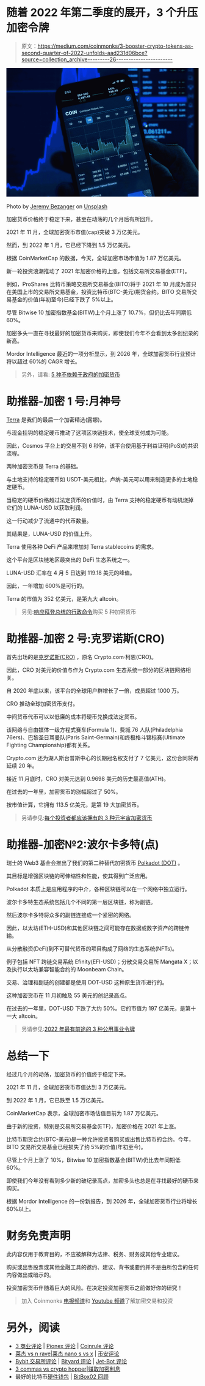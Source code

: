 # 随着 2022 年第二季度的展开，3 个升压加密令牌

> 原文：<https://medium.com/coinmonks/3-booster-crypto-tokens-as-second-quarter-of-2022-unfolds-aad231d06bce?source=collection_archive---------26----------------------->

![](img/82855204d85de117c0fb8edfb44b595a.png)

Photo by [Jeremy Bezanger](https://unsplash.com/@unarchive?utm_source=medium&utm_medium=referral) on [Unsplash](https://unsplash.com?utm_source=medium&utm_medium=referral)

加密货币价格终于稳定下来，甚至在动荡的几个月后有所回升。

2021 年 11 月，全球加密货币市值(cap)突破 3 万亿美元。

然而，到 2022 年 1 月，它已经下降到 1.5 万亿美元。

根据 CoinMarketCap 的数据，今天，全球加密市场市值为 1.87 万亿美元。

新一轮投资浪潮推动了 2021 年加密价格的上涨，包括交易所交易基金(ETF)。

例如，ProShares 比特币策略交易所交易基金(BITO)将于 2021 年 10 月成为首只在美国上市的交易所交易基金，投资比特币(BTC-美元)期货合约。BITO 交易所交易基金的价值(年初至今)已经下跌了 5%以上。

尽管 Bitwise 10 加密指数基金(BITW)上个月上涨了 10.7%，但仍比去年同期低 60%。

加密多头一直在寻找最好的加密货币来购买，即使我们今年不会看到太多创纪录的新高。

Mordor Intelligence 最近的一项分析显示，到 2026 年，全球加密货币行业预计将以超过 60%的 CAGR 增长。

> 另外，请看: [5 种不依赖于政府的加密货币](https://www.sammaiyaki.com/5-cryptocurrencies-to-buy-right-now-that-arent-dependent-on-the-government-ab0ad96f17bf?source=user_profile---------0-------------------------------)

# 助推器-加密 1 号:月神号

[Terra](https://coinmarketcap.com/currencies/terra-luna/) 是我们的最后一个加密精选(露娜)。

与现金挂钩的稳定硬币推动了这项区块链技术，使全球支付成为可能。

因此，Cosmos 平台上的交易不到 6 秒钟，该平台使用基于利益证明(PoS)的共识流程。

两种加密货币是 Terra 的基础。

与土地支持的稳定硬币如 USDT-美元相比，卢纳-美元可以用来制造更多的土地稳定硬币。

当稳定的硬币价格超过法定货币的价值时，由 Terra 支持的稳定硬币有动机烧掉它们的 LUNA-USD 以获取利润。

这一行动减少了流通中的代币数量。

其结果是，LUNA-USD 的价值上升。

Terra 使用各种 DeFi 产品来增加对 Terra stablecoins 的需求。

这个平台是区块链地区最突出的 DeFi 生态系统之一。

LUNA-USD 汇率在 4 月 5 日达到 119.18 美元的峰值。

因此，一年增加 600%是可行的。

Terra 的市值为 352 亿美元，是第九大 altcoin。

> 另见:[响应拜登总统的行政命令](https://www.sammaiyaki.com/5-cryptocurrencies-to-buy-in-response-to-president-bidens-executive-order-7eb3a3cff60d?source=user_profile---------3-------------------------------)购买 5 种加密货币

# 助推器-加密 2 号:克罗诺斯(CRO)

首先出场的是[克罗诺斯(CRO)](https://coinmarketcap.com/currencies/cronos/) ，原名 Crypto.com·柯恩(CRO)。

因此，CRO 对美元的价值与作为 Crypto.com 生态系统一部分的区块链网络相关。

自 2020 年底以来，该平台的全球用户群增长了一倍，成员超过 1000 万。

CRO 推动全球加密货币支付。

中间货币代币可以以低廉的成本将硬币兑换成法定货币。

该网络与自由媒体一级方程式赛车(Formula 1)、费城 76 人队(Philadelphia 76ers)、巴黎圣日耳曼队(Paris Saint-Germain)和终极格斗锦标赛(Ultimate Fighting Championship)都有关系。

Crypto.com 还为湖人斯台普斯中心的长期冠名权支付了 7 亿美元，这份合同将再延续 20 年。

接近 11 月底时，CRO 对美元达到 0.9698 美元的历史最高值(ATH)。

在过去的一年里，加密货币的涨幅超过了 50%。

按市值计算，它拥有 113.5 亿美元，是第 19 大加密货币。

> 另请参见:[每个投资者都应该拥有的 3 种元宇宙加密货币](https://www.sammaiyaki.com/3-metaverse-cryptocurrencies-every-investor-should-own-b32b19998329?source=user_profile---------1-------------------------------)

# 助推器-加密№2:波尔卡多特(点)

瑞士的 Web3 基金会推出了我们的第二种替代加密货币 [Polkadot (DOT)](https://coinmarketcap.com/currencies/polkadot-new/) 。

其目标是增强区块链的可伸缩性和性能，使其得到广泛应用。

Polkadot 本质上是应用程序的中介，各种区块链可以在一个网络中独立运行。

波尔卡多特生态系统包括几个不同的第一层区块链，称为副链。

然后波尔卡多特将众多的副链连接成一个紧密的网络。

因此，以太坊(ETH-USD)和其他区块链之间可能存在数据或数字资产的跨链传输。

从分散融资(DeFi)到不可替代货币的项目构成了网络的生态系统(NFTs)。

例子包括 NFT 跨链交易系统 Efinity(EFI-USD)；分散交易交易所 Mangata X；以及执行以太坊兼容智能合约的 Moonbeam Chain。

交易、治理和副链的创建都是使用 DOT-USD 这种原生货币进行的。

这种加密货币在 11 月初触及 55 美元的创纪录高点。

在过去的一年里，DOT-USD 下跌了大约 50%。它的市值为 197 亿美元，是第十一大 altcoin。

> 另请参见:[2022 年最有前途的 3 种公用事业令牌](https://www.sammaiyaki.com/3-most-promising-utility-tokens-in-2022-214df6619f90?source=user_profile---------2-------------------------------)

# 总结一下

经过几个月的动荡，加密货币的价值终于稳定下来。

2021 年 11 月，全球加密货币市值达到 3 万亿美元。

到 2022 年 1 月，它已跌至 1.5 万亿美元。

CoinMarketCap 表示，全球加密市场估值目前为 1.87 万亿美元。

由于新的投资，特别是交易所交易基金(ETF)，加密价格在 2021 年上涨。

比特币期货合约(BTC-美元)是一种允许投资者购买或出售比特币的合约。今年，BITO 交易所交易基金已经损失了约 5%的价值(年初至今)。

尽管上个月上涨了 10%，Bitwise 10 加密指数基金(BITW)仍比去年同期低 60%。

即使我们今年没有看到多少新的破纪录高点，加密多头也总是在寻找最好的硬币来购买。

根据 Mordor Intelligence 的一份新报告，到 2026 年，全球加密货币行业将增长 60%以上。

# 财务免责声明

此内容仅用于教育目的，不应被解释为法律、税务、财务或其他专业建议。

购买或出售股票或其他金融工具的邀约、建议、背书或要约并不是由所包含的任何内容做出或暗示的。

投资加密货币伴随着巨大的风险。在决定投资加密货币之前做好你的研究！

> 加入 Coinmonks [电报频道](https://t.me/coincodecap)和 [Youtube 频道](https://www.youtube.com/c/coinmonks/videos)了解加密交易和投资

# 另外，阅读

*   [3 商业评论](/coinmonks/3commas-review-an-excellent-crypto-trading-bot-2020-1313a58bec92) | [Pionex 评论](https://coincodecap.com/pionex-review-exchange-with-crypto-trading-bot) | [Coinrule 评论](/coinmonks/coinrule-review-2021-a-beginner-friendly-crypto-trading-bot-daf0504848ba)
*   [莱杰 vs n rave](/coinmonks/ledger-vs-ngrave-zero-7e40f0c1d694)|[莱杰 nano s vs x](/coinmonks/ledger-nano-s-vs-x-battery-hardware-price-storage-59a6663fe3b0) | [币安评论](/coinmonks/binance-review-ee10d3bf3b6e)
*   [Bybit 交易所评论](/coinmonks/bybit-exchange-review-dbd570019b71) | [Bityard 评论](https://coincodecap.com/bityard-reivew) | [Jet-Bot 评论](https://coincodecap.com/jet-bot-review)
*   [3 commas vs crypto hopper](/coinmonks/3commas-vs-pionex-vs-cryptohopper-best-crypto-bot-6a98d2baa203)|[赚取加密利息](/coinmonks/earn-crypto-interest-b10b810fdda3)
*   最好的比特币[硬件钱包](/coinmonks/hardware-wallets-dfa1211730c6) | [BitBox02 回顾](/coinmonks/bitbox02-review-your-swiss-bitcoin-hardware-wallet-c36c88fff29)
